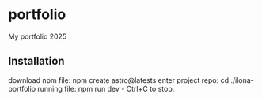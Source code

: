 # portfolio
My portfolio 2025

## Installation 
download npm file: npm create astro@latests
enter project repo: cd ./ilona-portfolio
running file: npm run dev - Ctrl+C to stop. 
